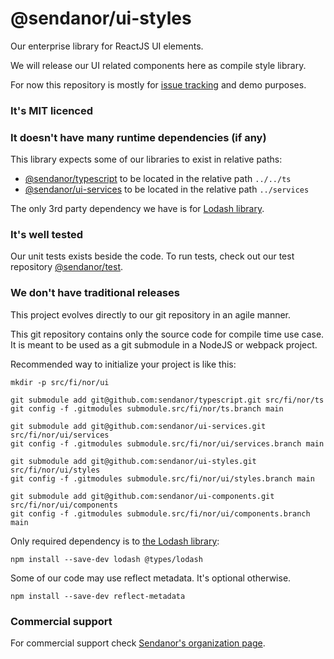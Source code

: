 # @sendanor/ui-styles

Our enterprise library for ReactJS UI elements.

We will release our UI related components here as compile style library.

For now this repository is mostly for [issue tracking](https://github.com/sendanor/ui/issues) and demo purposes.

### It's MIT licenced

### It doesn't have many runtime dependencies (if any)

This library expects some of our libraries to exist in relative paths:

 * [@sendanor/typescript](https://github.com/sendanor/typescript) to be located in the relative path `../../ts`
 * [@sendanor/ui-services](https://github.com/sendanor/ui-services) to be located in the relative path `../services`

The only 3rd party dependency we have is for [Lodash library](https://lodash.com/).

### It's well tested

Our unit tests exists beside the code. To run tests, check out our test repository [@sendanor/test](https://github.com/sendanor/test).

### We don't have traditional releases

This project evolves directly to our git repository in an agile manner.

This git repository contains only the source code for compile time use case. It is meant to be used as a git submodule 
in a NodeJS or webpack project.

Recommended way to initialize your project is like this:

```
mkdir -p src/fi/nor/ui

git submodule add git@github.com:sendanor/typescript.git src/fi/nor/ts
git config -f .gitmodules submodule.src/fi/nor/ts.branch main

git submodule add git@github.com:sendanor/ui-services.git src/fi/nor/ui/services
git config -f .gitmodules submodule.src/fi/nor/ui/services.branch main

git submodule add git@github.com:sendanor/ui-styles.git src/fi/nor/ui/styles
git config -f .gitmodules submodule.src/fi/nor/ui/styles.branch main

git submodule add git@github.com:sendanor/ui-components.git src/fi/nor/ui/components
git config -f .gitmodules submodule.src/fi/nor/ui/components.branch main
```

Only required dependency is to [the Lodash library](https://lodash.com/):

```
npm install --save-dev lodash @types/lodash
```

Some of our code may use reflect metadata. It's optional otherwise.

```
npm install --save-dev reflect-metadata
```

### Commercial support

For commercial support check [Sendanor's organization page](https://github.com/sendanor).
